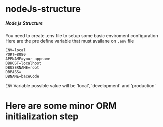 # nodeJs-structure

##### Node js Structure
You need to create .env file to setup some basic enviroment configuration
Here are the pre define variable that must availane on `.env` file 

```
ENV=local
PORT=8080
APPNAME=your appname
DBHOST=localhost
DBUSERNAME=root
DBPASS=
DBNAME=baceCode
```

`ENV` Variable possible value will be 'local', 'development' and 'production'

# Here are some minor ORM initialization step


